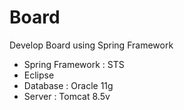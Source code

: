 # Board
Develop Board using Spring Framework

- Spring Framework : STS
- Eclipse
- Database : Oracle 11g
- Server : Tomcat 8.5v
